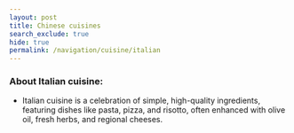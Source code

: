 ```yaml
---
layout: post
title: Chinese cuisines
search_exclude: true
hide: true
permalink: /navigation/cuisine/italian
---
```


<h3>About Italian cuisine: </h3>

- Italian cuisine is a celebration of simple, high-quality ingredients, featuring dishes like pasta, pizza, and risotto, often enhanced with olive oil, fresh herbs, and regional cheeses.